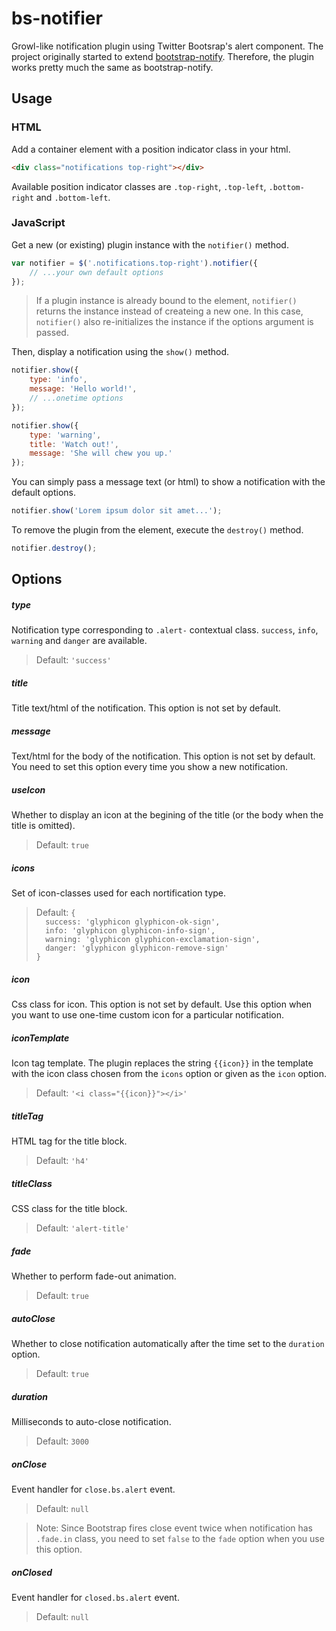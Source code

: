 # bs-notifier

Growl-like notification plugin using Twitter Bootsrap's alert component. The project originally started to extend [bootstrap-notify](https://github.com/goodybag/bootstrap-notify). Therefore, the plugin works pretty much the same as bootstrap-notify.

## Usage

### HTML

Add a container element with a position indicator class in your html.

```html
<div class="notifications top-right"></div>
```

Available position indicator classes are `.top-right`, `.top-left`, `.bottom-right` and `.bottom-left`.

### JavaScript

Get a new (or existing) plugin instance with the `notifier()` method.

```javascript
var notifier = $('.notifications.top-right').notifier({
    // ...your own default options
});
```
> If a plugin instance is already bound to the element, `notifier()` returns the instance instead of createing a new one.
> In this case, `notifier()` also re-initializes the instance if the options argument is passed.

Then, display a notification using the `show()` method.

```javascript
notifier.show({
    type: 'info',
    message: 'Hello world!',
    // ...onetime options
});

notifier.show({
    type: 'warning',
    title: 'Watch out!',
    message: 'She will chew you up.'
});
```

You can simply pass a message text (or html) to show a notification with the default options.

```javascript
notifier.show('Lorem ipsum dolor sit amet...');
```

To remove the plugin from the element, execute the `destroy()` method.

```javascript
notifier.destroy();
```


## Options

##### type
Notification type corresponding to `.alert-` contextual class. `success`, `info`, `warning` and `danger` are available.
> Default: `'success'`

##### title
Title text/html of the notification. This option is not set by default.

##### message
Text/html for the body of the notification. This option is not set by default. You need to set this option every time you show a new notification.

##### useIcon
Whether to display an icon at the begining of the title (or the body when the title is omitted).
> Default: `true`

##### icons
Set of icon-classes used for each nortification type.
> Default:
> `{`  
> `  success: 'glyphicon glyphicon-ok-sign',`  
> `  info: 'glyphicon glyphicon-info-sign',`  
> `  warning: 'glyphicon glyphicon-exclamation-sign',`  
> `  danger: 'glyphicon glyphicon-remove-sign'`  
> `}`

##### icon
Css class for icon. This option is not set by default. Use this option when you want to use one-time custom icon for a particular notification.

##### iconTemplate
Icon tag template. The plugin replaces the string `{{icon}}` in the template with the icon class chosen from the `icons` option or given as the `icon` option.
> Default: `'<i class="{{icon}}"></i>'`

##### titleTag
HTML tag for the title block.
> Default: `'h4'`

##### titleClass
CSS class for the title block.
> Default: `'alert-title'`

##### fade
Whether to perform fade-out animation.
> Default: `true`

##### autoClose
Whether to close notification automatically after the time set to the `duration` option.
> Default: `true`

##### duration
Milliseconds to auto-close notification.
> Default: `3000`

##### onClose
Event handler for `close.bs.alert` event.
> Default: `null`

>Note: Since Bootstrap fires close event twice when notification has `.fade.in` class, you need to set `false` to the `fade` option when you use this option.

##### onClosed
Event handler for `closed.bs.alert` event.
> Default: `null`
